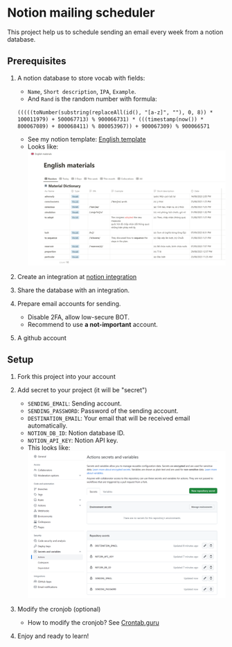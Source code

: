 # Notion mailing scheduler

This project help us to schedule sending an email every week from a notion database.

## Prerequisites

1. A notion database to store vocab with fields:
   - `Name`, `Short description`, `IPA`, `Example`.
   - And `Rand` is the random number with formula:
   ```
   (((((toNumber(substring(replaceAll(id(), "[a-z]", ""), 0, 8)) * 100011979) + 500067713) % 900066731) * (((timestamp(now()) * 800067089) + 800068411) % 800053967)) + 900067309) % 900066571
   ```
   - See my notion template: [English template](https://devgiangho.notion.site/English-template-6674b46733b744b8819d039c9df51913?pvs=4)
   - Looks like:
     ![](./images/database_demo.png)
2. Create an integration at [notion integration](https://www.notion.so/my-integrations)
3. Share the database with an integration.
4. Prepare email accounts for sending.

   - Disable 2FA, allow low-secure BOT.
   - Recommend to use **a not-important** account.

5. A github account

## Setup

1. Fork this project into your account
2. Add secret to your project (it will be "secret")

   - `SENDING_EMAIL`: Sending account.
   - `SENDING_PASSWORD`: Password of the sending account.
   - `DESTINATION_EMAIL`: Your email that will be received email automatically.
   - `NOTION_DB_ID`: Notion database ID.
   - `NOTION_API_KEY`: Notion API key.
   - This looks like:
     ![](./images/secrets.png)

3. Modify the cronjob (optional)

   - How to modify the cronjob? See [Crontab.guru](https://crontab.guru/#*_*_*_*_*)

4. Enjoy and ready to learn!
